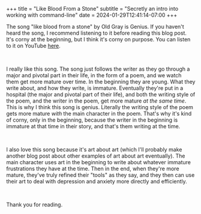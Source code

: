 +++
title = "Like Blood From a Stone"
subtitle = "Secretly an intro into working with command-line"
date = 2024-01-29T12:41:14-07:00
+++

The song "like blood from a stone" by Old Gray is Genius. If you haven't heard the song, I recommend listening to it before reading this blog post. It's corny at the beginning, but I think it's corny on purpose. You can listen to it on YouTube [here](https://youtu.be/8SGSHggAJfw). 

<br>

I really like this song. The song just follows the writer as they go through a major and pivotal part in their life, in the form of a poem, and we watch them get more mature over time. In the beginning they are young. What they write about, and how they write, is immature. Eventually they're put in a hospital (the major and pivotal part of their life), and both the writing style of the poem, and the writer in the poem, get more mature *at the same time*. This is why I think this song is genius. Literally the writing style of the poem gets more mature *with* the main character in the poem. That's why it's kind of corny, only in the beginning, because the writer in the beginning is immature at that time in their story, and that's them writing at the time.

<br>

I also love this song because it's art about art (which I'll probably make another blog post about other examples of art about art eventually). The main character uses art in the beginning to write about whatever immature frustrations they have at the time. Then in the end, when they're more mature, they've truly refined their "tools" as they say, and they then can use their art to deal with depression and anxiety more directly and efficiently.

<br>

Thank you for reading.